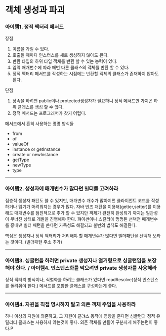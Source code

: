 # 객체 생성과 파괴
### 아이템1. 정적 팩터리 메서드

장점
1. 이름을 가질 수 있다.
2. 호출될 때마다 인스터스를 새로 생성하지 않아도 된다.
3. 반환 타입의 하위 타입 객체를 반환 할 수 있는 능력이 있다.
4. 입력 매개변수에 따라 매번 다른 클래스의 객체를 반환 할 수 있다.
5. 정적 팩터리 메서드를 작성하는 시점에는 반환할 객체의 클래스가 존재하지 않아도 된다.

단점
1. 상속을 하려면 public이나 protected생성자가 필요하니 정적 메서드만 가지곤 하위 클래스를 생성 할 수 없다.
2. 정적 메서드는 프로그래머가 찾기 어렵다.

메서드에서 흔히 사용하는 명명 방식들
- from
- of
- valueOf
- instance or getInstance
- create or newInstance
- getType
- newType
- type 
---
### 아이템2. 생성자에 매개변수가 많다면 빌더를 고려하라

점층적 생성자 패턴도 쓸 수 있지만, 매개변수 개수가 많아지면 클라이언트 코드를 작성하거나 읽기가 어려워지는 경우가 많다. 자바 빈즈 패턴을 이용해(getter,setter)를 이용해도 매개변수를 점진적으로 추가 할 수 있지만 객체가 완전히 완성되기 까지는 일관성이 무너진 상태로 개발을 진행해야 한다. 퍄이썬이나 스칼라에 명명된 선택전 매개변수를 흉내낸 빌더 패턴을 쓴다면 가독성도 해결되고 불변의 법칙도 해결된다.

핵심은 생성자나 정적 팩터리가 처리해야 할 매개변수가 많다면 빌더패턴을 선택해 보라는 것이다.
(빌더패턴 주소 추가)

---

### 아이템3. 싱글턴을 하러면 private 생성자나 열거형으로 싱글턴임을 보장해야 한다. / 아이템4. 인스턴스화를 막으려면 private 생성자를 사용해라

정적 팩터리 방식이나, 직렬화를 하려는 클래스가 있다면 readResolve(정적 인스턴스를 돌려줘야 한다.) 메서드를 포함한 클래스를 구성하는게 좋다.

---

### 아이템4. 자원을 직접 명시하지 말고 의존 객체 주입을 사용하라

하나 이상의 자원에 의존하고, 그 자원이 클랴스 동작에 영향을 준다면 싱글턴과 정적 유틸리티 클래스는 사용하지 않는것이 좋다. 의존 객체를 만들어 구분지게 해주는편이 좋다.P
